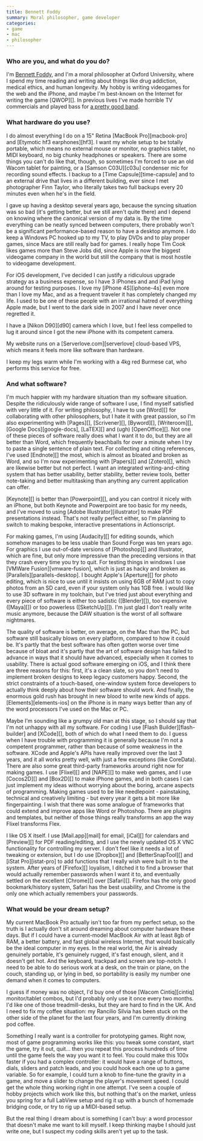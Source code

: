 ```yaml
---
title: Bennett Foddy
summary: Moral philosopher, game developer
categories:
- game
- mac
- philosopher
---
```


### Who are you, and what do you do?

I'm [Bennett Foddy](http://www.foddy.net/ "Bennett's website."), and I'm a moral philosopher at Oxford University, where I spend my time reading and writing about things like drug addiction, medical ethics, and human longevity. My hobby is writing videogames for the web and the iPhone, and maybe I'm best-known on the Internet for writing the game [QWOP][]. In previous lives I've made horrible TV commercials and played bass for [a pretty good band](http://cutcopy.net/ "Cut Copy's website.").

### What hardware do you use?

I do almost everything I do on a 15" Retina [MacBook Pro][macbook-pro] and [Etymotic hf3 earphones][hf3]. I want my whole setup to be totally portable, which means no external mouse or monitor, no graphics tablet, no MIDI keyboard, no big chunky headphones or speakers. There are some things you can't do like that, though, so sometimes I'm forced to use an old Wacom tablet for painting, or a [Samson C03U][c03u] condenser mic for recording sound effects. I backup to a [Time Capsule][time-capsule] and to an external drive that lives in a different building, ever since I met photographer Finn Taylor, who literally takes two full backups every 20 minutes even when he's in the field. 

I gave up having a desktop several years ago, because the syncing situation was so bad (it's getting better, but we still aren't quite there) and I depend on knowing where the canonical version of my data is. By the time everything can be neatly synced between computers, there probably won't be a significant performance-based reason to have a desktop anymore. I do keep a Windows PC hooked up to my TV, to play DVDs and to play proper games, since Macs are still really bad for games. I really hope Tim Cook likes games more than Steve Jobs did, since Apple is now the biggest videogame company in the world but still the company that is most hostile to videogame development.

For iOS development, I've decided I can justify a ridiculous upgrade strategy as a business expense, so I have 3 iPhones and and iPad lying around for testing purposes. I love my [iPhone 4S][iphone-4s] even more than I love my Mac, and as a frequent traveler it has completely changed my life. I used to be one of these people with an irrational hatred of everything Apple made, but I went to the dark side in 2007 and I have never once regretted it.

I have a [Nikon D90][d90] camera which I love, but I feel less compelled to lug it around since I got the new iPhone with its competent camera.

My website runs on a [Serverlove.com][serverlove] cloud-based VPS, which means it feels more like software than hardware. 

I keep my legs warm while I'm working with a 4kg red Burmese cat, who performs this service for free.

### And what software?

I'm much happier with my hardware situation than my software situation. Despite the ridiculously wide range of software I use, I find myself satisfied with very little of it. For writing philosophy, I have to use [Word][] for collaborating with other philosophers, but I hate it with great passion, so I'm also experimenting with [Pages][], [Scrivener][], [Byword][], [Writeroom][], [Google Docs][google-docs], [LaTEX][] and (ugh) [OpenOffice][]. Not one of these pieces of software really does what I want it to do, but they are all better than Word, which frequently beachballs for over a minute when I try to paste a single sentence of plain text. For collecting and citing references, I've used [Endnote][] the most, which is almost as bloated and broken as Word, and so I'm now experimenting with [Papers][] and [Zotero][], which are likewise better but not perfect. I want an integrated writing-and-citing system that has better usability, better stability, better review tools, better note-taking and better multitasking than anything any current application can offer. 

[Keynote][] is better than [Powerpoint][], and you can control it nicely with an iPhone, but both Keynote and Powerpoint are too basic for my needs, and I've moved to using [Adobe Illustrator][illustrator] to make PDF presentations instead. That's not really perfect either, so I'm planning to switch to making bespoke, interactive presentations in Actionscript.

For making games, I'm using [Audacity][] for editing sounds, which somehow manages to be less usable than Sound Forge was ten years ago. For graphics I use out-of-date versions of [Photoshop][] and Illustrator, which are fine, but only more impressive than the preceding versions in that they crash every time you try to quit. For testing things in windows I use [VMWare Fusion][vmware-fusion], which is just as hacky and broken as [Parallels][parallels-desktop]. I bought Apple's [Aperture][] for photo editing, which is nice to use until it insists on using 6GB of RAM just to copy photos from an SD card, even if your system only has 1GB free. I would like to use 3D software in my toolchain, but I've tried just about everything and every piece of software is either too sadistic ([Blender][]), too expensive ([Maya][]) or too powerless ([SketchUp][]). I'm just glad I don't really write music anymore, because the DAW situation is the worst of all software nightmares.

The quality of software is better, on average, on the Mac than the PC, but software still basically blows on every platform, compared to how it could be. It's partly that the best software has often gotten worse over time because of bloat and it's partly that the art of software design has failed to advance in ways that it should have advanced, especially when it comes to usability. There is actual good software emerging on iOS, and I think there are three reasons for this: first, it's a clean slate, so you don't need to implement broken designs to keep legacy customers happy. Second, the strict constraints of a touch-based, one-window system force developers to actually think deeply about how their software should work. And finally, the enormous gold rush has brought in new blood to write new kinds of apps. [Elements][elements-ios] on the iPhone is in many ways better than any of the word processors I've used on the Mac or PC.

Maybe I'm sounding like a grumpy old man at this stage, so I should say that I'm not unhappy with all my software. For coding I use [Flash Builder][flash-builder] and [XCode][], both of which do what I need them to do. I guess when I have trouble with programming it is generally because I'm not a competent programmer, rather than because of some weakness in the software. XCode and Apple's APIs have really improved over the last 3 years, and it all works pretty well, with just a few exceptions (like CoreData). There are also some great third-party frameworks around right now for making games. I use [Flixel][] and [NAPE][] to make web games, and I use [Cocos2D][] and [Box2D][] to make iPhone games, and in both cases I can just implement my ideas without worrying about the boring, arcane aspects of programming. Making games used to be like needlepoint - painstaking, technical and creatively limiting - but every year it gets a bit more like fingerpainting. I wish that there was some analogue of frameworks that could extend and improve apps like Word or Photoshop. There are plugins and templates, but neither of those things really transforms an app the way Flixel transforms Flex.

I like OS X itself. I use [Mail.app][mail] for email, [iCal][] for calendars and [Preview][] for PDF reading/editing, and I use the newly updated OS X VNC functionality for controlling my server. I don't feel like it needs a lot of tweaking or extension, but I do use [Dropbox][] and [BetterSnapTool][] and [iStat Pro][istat-pro] to add functions that I really wish were built in to the system. After years of [Firefox][] loyalism, I ditched it to find a browser that would actually remember passwords when I want it to, and eventually settled on the excellent [Chrome][] over [Safari][]. Firefox has the only good bookmark/history system, Safari has the best usability, and Chrome is the only one which actually remembers your passwords.

### What would be your dream setup?

My current MacBook Pro actually isn't too far from my perfect setup, so the truth is I actually don't sit around dreaming about computer hardware these days. But if I could have a current-model MacBook Air with at least 8gb of RAM, a better battery, and fast global wireless Internet, that would basically be the ideal computer in my eyes. In the real world, the Air is already genuinely portable, it's genuinely rugged, it's fast enough, silent, and it doesn't get hot. And the keyboard, trackpad and screen are top-notch. I need to be able to do serious work at a desk, on the train or plane, on the couch, standing up, or lying in bed, so portability is easily my number one demand when it comes to computers.

I guess if money was no object, I'd buy one of those [Wacom Cintiq][cintiq] monitor/tablet combos, but I'd probably only use it once every two months. I'd like one of those treadmill-desks, but they are hard to find in the UK. And I need to fix my coffee situation: my Rancilio Silvia has been stuck on the other side of the planet for the last four years, and I'm currently drinking pod coffee. 

Something I really want is a controller for prototyping games. Right now, most of game programming works like this: you tweak some constant, start the game, try it out, quit... then you repeat this process hundreds of time until the game feels the way you want it to feel. You could make this 100x faster if you had a complex controller: it would have a range of buttons, dials, sliders and patch leads, and you could hook each one up to a game variable. So for example, I could turn a knob to fine-tune the gravity in a game, and move a slider to change the player's movement speed. I could get the whole thing working right in one attempt. I've seen a couple of hobby projects which work like this, but nothing that's on the market, unless you spring for a full LabView setup and rig it up with a bunch of homemade bridging code, or try to rig up a MIDI-based setup.

But the real thing I dream about is something I can't buy: a word processor that doesn't make me want to kill myself. I keep thinking maybe I should just write one, but I suspect my coding skills aren't yet up to the task.